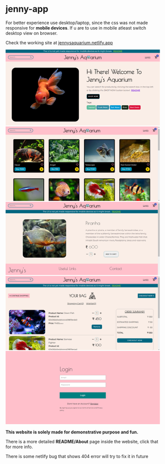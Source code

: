 # jenny-app
For better experience use desktop/laptop, since the css was not made responsive for **mobile devices**. If u are to use in mobile atleast switch desktop view on browser.

Check the working site at [jennysaquarium.netlify.app](https://jennysaquarium.netlify.app)

![Landing Page](https://github.com/darkhorse1925/jenny-app/blob/master/demo/Landing_demo.png)
![Products Page](https://github.com/darkhorse1925/jenny-app/blob/master/demo/products_demo.png)
![product Page](https://github.com/darkhorse1925/jenny-app/blob/master/demo/product_demo.png)
![cart Page](https://github.com/darkhorse1925/jenny-app/blob/master/demo/card_demo.png)
![login Page](https://github.com/darkhorse1925/jenny-app/blob/master/demo/login.png)

**This website is solely made for demonstrative purpose and fun.**

There is a more detailed **README/About** page inside the website, click that for more info.

There is some netlify bug that shows 404 error will try to fix it in future
